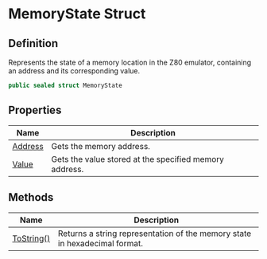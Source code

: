# MemoryState Struct
## Definition

Represents the state of a memory location in the Z80 emulator, containing an address and its corresponding value.

```c#
public sealed struct MemoryState
```

## Properties

| Name | Description |
| ---- | ----------- |
| [Address](MrKWatkins.EmulatorTestSuites.Z80.Instruction.MemoryState.Address.md) | Gets the memory address. |
| [Value](MrKWatkins.EmulatorTestSuites.Z80.Instruction.MemoryState.Value.md) | Gets the value stored at the specified memory address. |

## Methods

| Name | Description |
| ---- | ----------- |
| [ToString()](MrKWatkins.EmulatorTestSuites.Z80.Instruction.MemoryState.ToString.md) | Returns a string representation of the memory state in hexadecimal format. |


